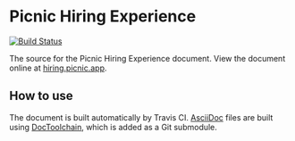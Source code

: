 # Picnic Hiring Experience

[![Build Status][travisci-badge]][travisci-builds]

The source for the Picnic Hiring Experience document. View the document online at [hiring.picnic.app][hiring-experience-website].

## How to use

The document is built automatically by Travis CI. [AsciiDoc][asciidoc-homepage]
files are built using [DocToolchain][doctoolchain-github], which is added as a
Git submodule.

[asciidoc-homepage]: https://asciidoctor.org
[doctoolchain-github]: https://github.com/docToolchain/docToolchain
[hiring-experience-website]: https://hiring.picnic.app
[travisci-badge]: https://travis-ci.com/PicnicSupermarket/hiring-experience.svg?branch=master
[travisci-builds]: https://travis-ci.com/PicnicSupermarket/hiring-experience
